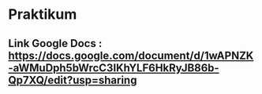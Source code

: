 # Praktikum

## Link Google Docs : https://docs.google.com/document/d/1wAPNZK-aWMuDph5bWrcC3IKhYLF6HkRyJB86b-Qp7XQ/edit?usp=sharing